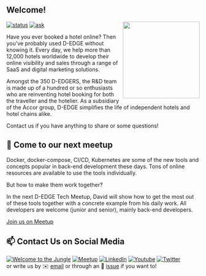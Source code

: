 ##  Welcome!

<img align='right' src='https://user-images.githubusercontent.com/5713670/87202985-820dcb80-c2b6-11ea-9f56-7ec461c497c3.gif' width='200'>

[![status](https://img.shields.io/badge/status-hiring-brightgreen)](https://github.com/d-edge/joinus/)
[![ask](https://img.shields.io/badge/Ask%20us-anything-1abc9c.svg)](https://github.com/d-edge/joinus/issues/)

Have you ever booked a hotel online? Then you've probably used D-EDGE without knowing it. Every day, we help more than 12,000 hotels worldwide to develop their online visibility and sales through a range of SaaS and digital marketing solutions.

Amongst the 350 D-EDGERS, the R&D team is made up of a hundred or so enthusiasts who are reinventing hotel booking for both the traveller and the hotelier. As a subsidiary of the Accor group, D-EDGE simplifies the life of independent hotels and hotel chains alike.

Contact us if you have anything to share or some questions!

## 👋 Come to our next meetup

Docker, docker-compose, CI/CD, Kubernetes are some of the new tools and concepts popular in back-end development these days.
Tons of online resources are available to use the tools individually.

But how to make them work together?

In the next D-EDGE Tech Meetup, David will show how to get the most out of these tools together with a concrete example from his daily work.
All developers are welcome (junior and senior), mainly back-end developers.

[Join us on Meetup](https://www.meetup.com/D-EDGE-tech/events/281841070/)

## 📫 Contact Us on Social Media

<!-- https://dev.to/envoy_/150-badges-for-github-pnk -->

[![Welcome to the Jungle](https://img.shields.io/badge/Welcome%20to%20the%20Jungle-FFCD00?style=for-the-badge&logo=welcometothejungle&logoColor=black)][wj]
[![Meetup](https://img.shields.io/badge/Meetup-FF1154?style=for-the-badge&logo=meetup&logoColor=white)][mt]
[![LinkedIn](https://img.shields.io/badge/LinkedIn-0077B5?style=for-the-badge&logo=linkedin&logoColor=white)][lk]
[![Youtube](https://img.shields.io/badge/YouTube-FF0000?style=for-the-badge&logo=youtube&logoColor=white)][yt]
[![Twitter](https://img.shields.io/badge/Twitter-1DA1F2?style=for-the-badge&logo=twitter&logoColor=white)][tw]  
or write us by ✉️ [email](mailto:softwarecraft@d-edge.com) or through an 💬 [issue](https://github.com/d-edge/joinus/issues/) if you want to!

[wj]: https://www.welcometothejungle.com/en/companies/d-edge
[tw]: https://twitter.com/D_EDGE_Hosp
[yt]: https://www.youtube.com/channel/UC2wG3a8rYx5re8RdB-2FQ9A
[lk]: https://www.linkedin.com/company/d-edge-hospitality-solutions/
[mt]: https://www.meetup.com/D-EDGE-tech 
